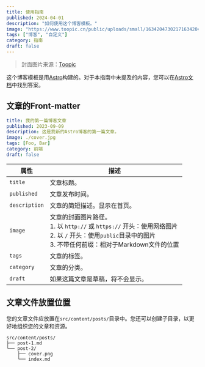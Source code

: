 ```yaml
---
title: 使用指南
published: 2024-04-01
description: "如何使用这个博客模板。"
image: "https://www.toopic.cn/public/uploads/small/1634204730217163420473049.jpg"
tags: ["博客", "自定义"]
category: 指南
draft: false
---
```


> 封面图片来源：[Toopic](https://www.toopic.cn/)

这个博客模板是用[Astro](https://astro.build/)构建的。对于本指南中未提及的内容，您可以在[Astro文档](https://docs.astro.build/)中找到答案。

## 文章的Front-matter

```yaml
title: 我的第一篇博客文章
published: 2023-09-09
description: 这是我新的Astro博客的第一篇文章。
image: ./cover.jpg
tags: [Foo, Bar]
category: 前端
draft: false
```

| 属性          | 描述                                                                                                                                                                                                        |
|---------------|-------------------------------------------------------------------------------------------------------------------------------------------------------------------------------------------------------------|
| `title`       | 文章标题。                                                                                                                                                                                                  |
| `published`   | 文章发布时间。                                                                                                                                                                                              |
| `description` | 文章的简短描述。显示在首页。                                                                                                                                                                                 |
| `image`       | 文章的封面图片路径。<br/>1. 以 `http://` 或 `https://` 开头：使用网络图片<br/>2. 以 `/` 开头：使用`public`目录中的图片<br/>3. 不带任何前缀：相对于Markdown文件的位置                                 |
| `tags`        | 文章的标签。                                                                                                                                                                                                |
| `category`    | 文章的分类。                                                                                                                                                                                                |
| `draft`       | 如果这篇文章是草稿，将不会显示。                                                                                                                                                                             |

## 文章文件放置位置

您的文章文件应放置在`src/content/posts/`目录中。您还可以创建子目录，以更好地组织您的文章和资源。

```
src/content/posts/
├── post-1.md
└── post-2/
    ├── cover.png
    └── index.md
```